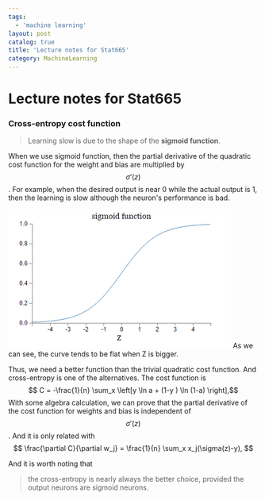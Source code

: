 ```yaml
---
tags:
  - 'machine learning'
layout: post
catalog: true
title: 'Lecture notes for Stat665'
category: MachineLearning
---
```


# Lecture notes for Stat665

### Cross-entropy cost function

>  Learning slow is due to the shape of the **sigmoid function**.

When we use sigmoid function, then the partial derivative of the quadratic cost function for the weight and bias are multiplied by $$\sigma'(z)$$. For example, when the desired output is near 0 while the actual output is 1, then the learning is slow although the neuron's performance is bad.

[![sigmoid](/img/in-post/sigmoid.png "sigmoid")](/img/in-post/sigmoid.png "sigmoid")
As we can see, the curve tends to be flat when Z is bigger.

Thus, we need a better function than the trivial quadratic cost function. And cross-entropy is one of the alternatives. The cost function is 
 $$ C = -\frac{1}{n} \sum_x \left[y \ln a + (1-y ) \ln (1-a) \right],$$
With some algebra calculation, we can prove that the partial derivative of the cost function for weights and bias is independent of $$\sigma'(z)$$. And it is only related with 
$$ \frac{\partial C}{\partial w_j} =  \frac{1}{n} \sum_x x_j(\sigma(z)-y), $$

And it is worth noting that 
> the cross-entropy is nearly always the better choice, provided the output neurons are sigmoid neurons. 


